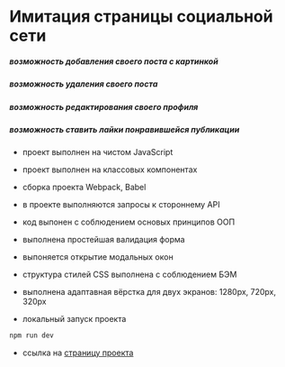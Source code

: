 # Имитация страницы социальной сети
##### возможность добавления своего поста с картинкой
##### возможность удаления своего поста
##### возможность редактирования своего профиля
##### возможность ставить лайки понравившейся публикации


- проект выполнен на чистом JavaScript
- проект выполнен на классовых компонентах
- сборка проекта Webpack, Babel
- в проекте выполняются запросы к стороннему API
- код выпонен с соблюдением основых принципов ООП
- выполнена простейшая валидация форма
- выпоняется открытие модальных окон
- структура стилей CSS выполнена с соблюдением БЭМ
- выполнена адаптавная вёрстка для двух экранов: 1280px, 720px, 320px

- локальный запуск проекта
```js
npm run dev
```

* ссылка на [страницу проекта](https://pyctam-ac.github.io/mesto/index.html)





